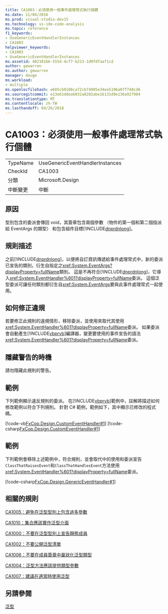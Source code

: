 ```yaml
---
title: CA1003：必須使用一般事件處理常式執行個體
ms.date: 11/04/2016
ms.prod: visual-studio-dev15
ms.technology: vs-ide-code-analysis
ms.topic: reference
f1_keywords:
- UseGenericEventHandlerInstances
- CA1003
helpviewer_keywords:
- CA1003
- UseGenericEventHandlerInstances
ms.assetid: 402101b6-555d-4cf7-b223-1d9fdfaaf1cd
author: gewarren
ms.author: gewarren
manager: douge
ms.workload:
- multiple
ms.openlocfilehash: e605cb0188ca72cb74905e34ee5196a07f748cd6
ms.sourcegitcommit: e13e61ddea6032a8282abe16131d9e136a927984
ms.translationtype: MT
ms.contentlocale: zh-TW
ms.lasthandoff: 04/26/2018
---
```

# <a name="ca1003-use-generic-event-handler-instances"></a>CA1003：必須使用一般事件處理常式執行個體
|||
|-|-|
|TypeName|UseGenericEventHandlerInstances|
|CheckId|CA1003|
|分類|Microsoft.Design|
|中斷變更|中斷|

## <a name="cause"></a>原因
 型別包含的委派會傳回 void，其簽章包含兩個參數 （物件的第一個和第二個指派給 EventArgs 的類型） 和包含組件目標[!INCLUDE[dnprdnlong](../code-quality/includes/dnprdnlong_md.md)]。

## <a name="rule-description"></a>規則描述
 之前[!INCLUDE[dnprdnlong](../code-quality/includes/dnprdnlong_md.md)]，以便將自訂資訊傳遞給事件處理常式中，新的委派已宣告的類別，衍生自指定之<xref:System.EventArgs?displayProperty=fullName>類別。 這是不再符合[!INCLUDE[dnprdnlong](../code-quality/includes/dnprdnlong_md.md)]，它導入<xref:System.EventHandler%601?displayProperty=fullName>委派。 這個泛型委派可讓任何類別都衍生自<xref:System.EventArgs>要與此事件處理常式一起使用。

## <a name="how-to-fix-violations"></a>如何修正違規
 若要修正此規則的違規情形，移除委派，並使用來取代其使用<xref:System.EventHandler%601?displayProperty=fullName>委派。 如果委派會自動產生[!INCLUDE[vbprvb](../code-quality/includes/vbprvb_md.md)]編譯器，變更要使用的事件宣告的語法<xref:System.EventHandler%601?displayProperty=fullName>委派。

## <a name="when-to-suppress-warnings"></a>隱藏警告的時機
 請勿隱藏此規則的警告。

## <a name="example"></a>範例
 下列範例顯示違反規則的委派。 在[!INCLUDE[vbprvb](../code-quality/includes/vbprvb_md.md)]範例中，註解將描述如何修改範例以符合下列規則。 針對 C# 範例，範例如下，其中顯示已修改的程式碼。

 [!code-vb[FxCop.Design.CustomEventHandler#1](../code-quality/codesnippet/VisualBasic/ca1003-use-generic-event-handler-instances_1.vb)]
 [!code-csharp[FxCop.Design.CustomEventHandler#1](../code-quality/codesnippet/CSharp/ca1003-use-generic-event-handler-instances_1.cs)]

## <a name="example"></a>範例
 下列範例會移除上述範例中，符合規則，並會取代中的使用和委派宣告`ClassThatRaisesEvent`和`ClassThatHandlesEvent`方法使用<xref:System.EventHandler%601?displayProperty=fullName>委派。

 [!code-csharp[FxCop.Design.GenericEventHandler#1](../code-quality/codesnippet/CSharp/ca1003-use-generic-event-handler-instances_2.cs)]

## <a name="related-rules"></a>相關的規則
 [CA1005：避免在泛型型別上包含過多參數](../code-quality/ca1005-avoid-excessive-parameters-on-generic-types.md)

 [CA1010：集合應該實作泛型介面](../code-quality/ca1010-collections-should-implement-generic-interface.md)

 [CA1000：不要在泛型型別上宣告靜態成員](../code-quality/ca1000-do-not-declare-static-members-on-generic-types.md)

 [CA1002：不要公開泛型清單](../code-quality/ca1002-do-not-expose-generic-lists.md)

 [CA1006：不要在成員簽章中巢狀化泛型類型](../code-quality/ca1006-do-not-nest-generic-types-in-member-signatures.md)

 [CA1004：泛型方法應該提供類型參數](../code-quality/ca1004-generic-methods-should-provide-type-parameter.md)

 [CA1007：建議在適當時使用泛型](../code-quality/ca1007-use-generics-where-appropriate.md)

## <a name="see-also"></a>另請參閱
 [泛型](/dotnet/csharp/programming-guide/generics/index)